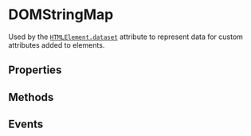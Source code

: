 # DOMStringMap

<div class='overview'><span class="seoSummary">Used by the </span><a href="/en-US/docs/Web/API/HTMLElement/dataset" title="The documentation about this has not yet been written; please consider contributing!"><code>HTMLElement.dataset</code></a><span class="seoSummary"> attribute to represent data for custom attributes added to elements.</span></div>

## Properties

<ul class="items properties">

</ul>

## Methods

<ul class="items methods">

</ul>

## Events
